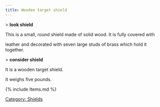 ```yaml
---
title: Wooden target shield
---
```


\> **look shield**

This is a small, round shield made of solid wood. It is fully covered
with

leather and decorated with seven large studs of brass which hold it
together.

\> **consider shield**

It is a wooden target shield.

It weighs five pounds.

{% include Items.md %}

[Category: Shields](Category:_Shields "wikilink")